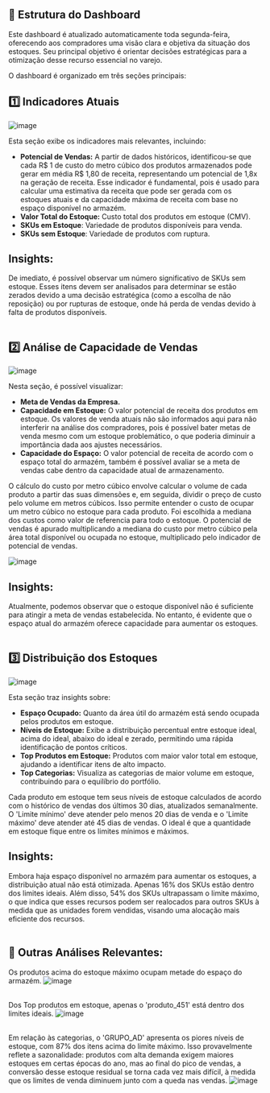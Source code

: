 ## 🧩 Estrutura do Dashboard

Este dashboard é atualizado automaticamente toda segunda-feira, oferecendo aos compradores uma visão clara e objetiva da situação dos estoques. Seu principal objetivo é orientar decisões estratégicas para a otimização desse recurso essencial no varejo.

O dashboard é organizado em três seções principais:

## 1️⃣ Indicadores Atuais
![image](https://github.com/user-attachments/assets/91fc9261-ec6d-4b12-b795-83e85b2deb93)

Esta seção exibe os indicadores mais relevantes, incluindo:

- **Potencial de Vendas:** A partir de dados históricos, identificou-se que cada R$ 1 de custo do metro cúbico dos produtos armazenados pode gerar em média R$ 1,80 de receita, representando um potencial de 1,8x na geração de receita.
Esse indicador é fundamental, pois é usado para calcular uma estimativa da receita que pode ser gerada com os estoques atuais e da capacidade máxima de receita com base no espaço disponível no armazém.
- **Valor Total do Estoque:** Custo total dos produtos em estoque (CMV).
- **SKUs em Estoque**: Variedade de produtos disponíveis para venda.
- **SKUs sem Estoque**: Variedade de produtos com ruptura.

## Insights:

De imediato, é possível observar um número significativo de SKUs sem estoque. Esses itens devem ser analisados para determinar se estão zerados devido a uma decisão estratégica (como a escolha de não reposição) ou por rupturas de estoque, onde há perda de vendas devido à falta de produtos disponíveis.
<br><br>

## 2️⃣ Análise de Capacidade de Vendas
![image](https://github.com/user-attachments/assets/16e1300d-79a0-4244-8203-dec68bcfe563)

Nesta seção, é possível visualizar:

- **Meta de Vendas da Empresa.**
- **Capacidade em Estoque:** O valor potencial de receita dos produtos em estoque. Os valores de venda atuais não são informados aqui para não interferir na análise dos compradores, pois é possível bater metas de venda mesmo com um estoque problemático, o que poderia diminuir a importância dada aos ajustes necessários.
- **Capacidade do Espaço:** O valor potencial de receita de acordo com o espaço total do armazém, também é possível avaliar se a meta de vendas cabe dentro da capacidade atual de armazenamento.

O cálculo do custo por metro cúbico envolve calcular o volume de cada produto a partir das suas dimensões e, em seguida, dividir o preço de custo pelo volume em metros cúbicos. Isso permite entender o custo de ocupar um metro cúbico no estoque para cada produto. Foi escolhida a mediana dos custos como valor de referencia para todo o estoque.
O potencial de vendas é apurado multiplicando a mediana do custo por metro cúbico pela área total disponível ou ocupada no estoque, multiplicado pelo indicador de potencial de vendas.

![image](https://github.com/user-attachments/assets/77732def-b972-41dc-82ab-817a0dc90ca5)


## Insights:

Atualmente, podemos observar que o estoque disponível não é suficiente para atingir a meta de vendas estabelecida. No entanto, é evidente que o espaço atual do armazém oferece capacidade para aumentar os estoques.
<br><br>

## 3️⃣ Distribuição dos Estoques
![image](https://github.com/user-attachments/assets/37007716-f355-4efd-b01e-78a3a8f60e11)

Esta seção traz insights sobre:

- **Espaço Ocupado:** Quanto da área útil do armazém está sendo ocupada pelos produtos em estoque.
- **Níveis de Estoque:** Exibe a distribuição percentual entre estoque ideal, acima do ideal, abaixo do ideal e zerado, permitindo uma rápida identificação de pontos críticos.
- **Top Produtos em Estoque:** Produtos com maior valor total em estoque, ajudando a identificar itens de alto impacto.
- **Top Categorias:** Visualiza as categorias de maior volume em estoque, contribuindo para o equilíbrio do portfólio.

Cada produto em estoque tem seus níveis de estoque calculados de acordo com o histórico de vendas dos últimos 30 dias, atualizados semanalmente. O 'Limite mínimo' deve atender pelo menos 20 dias de venda e o 'Limite máximo' deve atender até 45 dias de vendas. O ideal é que a quantidade em estoque fique entre os limites mínimos e máximos.

## Insights:

Embora haja espaço disponível no armazém para aumentar os estoques, a distribuição atual não está otimizada. Apenas 16% dos SKUs estão dentro dos limites ideais. Além disso, 54% dos SKUs ultrapassam o limite máximo, o que indica que esses recursos podem ser realocados para outros SKUs à medida que as unidades forem vendidas, visando uma alocação mais eficiente dos recursos.
<br><br>

## 🚀 Outras Análises Relevantes:

Os produtos acima do estoque máximo ocupam metade do espaço do armazém.
![image](https://github.com/user-attachments/assets/8a22d0a4-8a38-4a0b-8ee1-f9c4f36a32f2)
<br><br>
 
Dos Top produtos em estoque, apenas o 'produto_451' está dentro dos limites ideais.
![image](https://github.com/user-attachments/assets/5ba368a4-31fc-40ad-87e2-6ed2c555d96f)
<br><br>

Em relação às categorias, o 'GRUPO_AD' apresenta os piores níveis de estoque, com 87% dos itens acima do limite máximo. Isso provavelmente reflete a sazonalidade: produtos com alta demanda exigem maiores estoques em certas épocas do ano, mas ao final do pico de vendas, a conversão desse estoque residual se torna cada vez mais difícil, à medida que os limites de venda diminuem junto com a queda nas vendas.
![image](https://github.com/user-attachments/assets/df1071be-b765-41b8-9508-2741cd5b1aa3)
<br><br>

